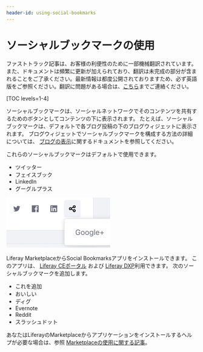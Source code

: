 ```yaml
---
header-id: using-social-bookmarks
---
```


# ソーシャルブックマークの使用

<p class="alert alert-info"><span class="wysiwyg-color-blue120">ファストトラック記事は、お客様の利便性のために一部機械翻訳されています。また、ドキュメントは頻繁に更新が加えられており、翻訳は未完成の部分が含まれることをご了承ください。最新情報は都度公開されておりますため、必ず英語版をご参照ください。翻訳に問題がある場合は、<a href="mailto:support-content-jp@liferay.com">こちら</a>までご連絡ください。</span></p>

[TOC levels=1-4]

ソーシャルブックマークは、ソーシャルネットワークでそのコンテンツを共有するためのボタンとしてコンテンツの下に表示されます。 たとえば、ソーシャルブックマークは、デフォルトで各ブログ投稿の下のブログウィジェットに表示されます。 ブログウィジェットでソーシャルブックマークを構成する方法の詳細については、 [ブログの表示](/docs/7-1/user/-/knowledge_base/u/displaying-blogs)に関するドキュメントを参照してください。

これらのソーシャルブックマークはデフォルトで使用できます。

  - ツイッター
  - フェイスブック
  - LinkedIn
  - グーグルプラス

![図1：デフォルトのソーシャルブックマークがコンテンツの下にインラインで表示されます。](../../../images/social-bookmarks-inline.png)

Liferay MarketplaceからSocial Bookmarksアプリをインストールできます。 このアプリは、 [Liferay CEポータル](https://web.liferay.com/marketplace/-/mp/application/15194315) および [Liferay DXP](https://web.liferay.com/marketplace/-/mp/application/15188453)利用できます。 次のソーシャルブックマークを追加します。

  - これを追加
  - おいしい
  - ディグ
  - Evernote
  - Reddit
  - スラッシュドット

あなたはLiferayのMarketplaceからアプリケーションをインストールするヘルプが必要な場合は、参照 [Marketplaceの使用に関する記事](/docs/7-1/user/-/knowledge_base/u/using-the-liferay-marketplace)。
